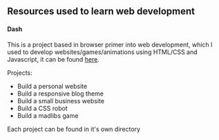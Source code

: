 ## Resources used to learn web development

#### Dash

This is a project based in browser primer into web development, which I used to develop websites/games/animations using HTML/CSS and Javascript, it can be found [here][d2f6be20].

  [d2f6be20]: https://dash.generalassemb.ly/ "dash-link"

Projects:

- Build a personal website
- Build a responsive blog theme
- Build a small business website
- Build a CSS robot
- Build a madlibs game

Each project can be found in it's own directory
